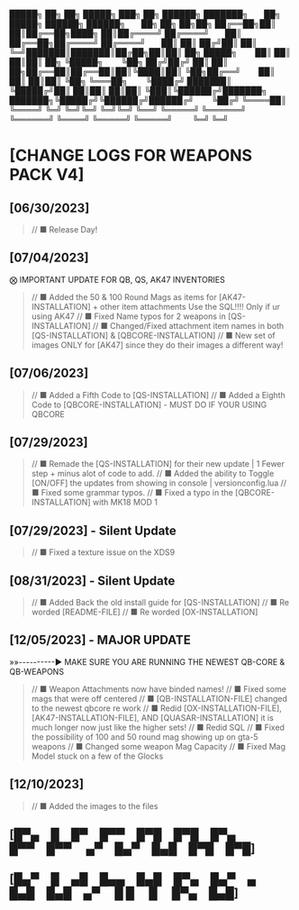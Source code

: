 
 █████╗ ██╗  ██╗ █████╗ ███╗  ██╗ ██████╗ ███████╗  ██╗      █████╗  ██████╗  ██████╗  ██╗   ██╗  ██╗██╗
██╔══██╗██║  ██║██╔══██╗████╗ ██║██╔════╝ ██╔════╝  ██║     ██╔══██╗██╔════╝ ██╔════╝  ██║   ██║ ██╔╝██║
██║  ╚═╝███████║███████║██╔██╗██║██║  ██╗ █████╗    ██║     ██║  ██║██║  ██╗ ╚█████╗   ╚██╗ ██╔╝██╔╝ ██║
██║  ██╗██╔══██║██╔══██║██║╚████║██║  ╚██╗██╔══╝    ██║     ██║  ██║██║  ╚██╗ ╚═══██╗   ╚████╔╝ ███████║
╚█████╔╝██║  ██║██║  ██║██║ ╚███║╚██████╔╝███████╗  ███████╗╚█████╔╝╚██████╔╝██████╔╝    ╚██╔╝  ╚════██║
 ╚════╝ ╚═╝  ╚═╝╚═╝  ╚═╝╚═╝  ╚══╝ ╚═════╝ ╚══════╝  ╚══════╝ ╚════╝  ╚═════╝ ╚═════╝      ╚═╝        ╚═╝

# [CHANGE LOGS FOR WEAPONS PACK V4]


## [06/30/2023] 

> // ■ Release Day!

## [07/04/2023] 

⨂ IMPORTANT UPDATE FOR QB, QS, AK47 INVENTORIES

> // ■ Added the 50 & 100 Round Mags as items for [AK47-INSTALLATION] + other item attachments Use the SQL!!!! Only if ur using AK47
> // ■ Fixed Name typos for 2 weapons in [QS-INSTALLATION]
> // ■ Changed/Fixed attachment item names in both [QS-INSTALLATION] & [QBCORE-INSTALLATION]
> // ■ New set of images ONLY for [AK47] since they do their images a different way! 

## [07/06/2023] 

> // ■ Added a Fifth Code to [QS-INSTALLATION]
> // ■ Added a Eighth Code to [QBCORE-INSTALLATION] - MUST DO IF YOUR USING QBCORE

## [07/29/2023] 

> // ■ Remade the [QS-INSTALLATION] for their new update | 1 Fewer step + minus alot of code to add.
> // ■ Added the ability to Toggle [ON/OFF] the updates from showing in console | versionconfig.lua
> // ■ Fixed some grammar typos.
> // ■ Fixed a typo in the [QBCORE-INSTALLATION] with MK18 MOD 1

## [07/29/2023] - Silent Update

> // ■ Fixed a texture issue on the XDS9

## [08/31/2023] - Silent Update

> // ■ Added Back the old install guide for [QS-INSTALLATION]
> // ■ Re worded [README-FILE]
> // ■ Re worded [OX-INSTALLATION]

## [12/05/2023] - MAJOR UPDATE

»»----------► MAKE SURE YOU ARE RUNNING THE NEWEST QB-CORE & QB-WEAPONS 

> // ■ Weapon Attachments now have binded names!
> // ■ Fixed some mags that were off centered
> // ■ [QB-INSTALLATION-FILE] changed to the newest qbcore re work
> // ■ Redid [OX-INSTALLATION-FILE], [AK47-INSTALLATION-FILE], AND [QUASAR-INSTALLATION] it is much longer now just like the higher sets! 
> // ■ Redid SQL
> // ■ Fixed the possibility of 100 and 50 round mag showing up on gta-5 weapons
> // ■ Changed some weapon Mag Capacity
> // ■ Fixed Mag Model stuck on a few of the Glocks

## [12/10/2023]

> // ■ Added the images to the files

## [█▀▄ █ █▀ █▀▀ █▀█ █▀█ █▀▄   █▀▀ █▀▀   ▄▀ █▄▀ █▄█ █▀█ █▀█] ##
## [█▄▀ █ ▄█ █▄▄ █▄█ █▀▄ █▄▀ ▄ █▄█ █▄█ ▄▀   █ █  █  █▀▄ █▄█] ##